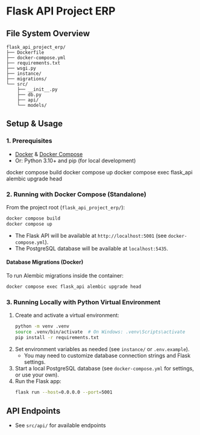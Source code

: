 
# Flask API Project ERP

## File System Overview

```
flask_api_project_erp/
├── Dockerfile
├── docker-compose.yml
├── requirements.txt
├── wsgi.py
├── instance/
├── migrations/
└── src/
    ├── __init__.py
    ├── db.py
    ├── api/
    └── models/
```

## Setup & Usage

### 1. Prerequisites
- [Docker](https://www.docker.com/) & [Docker Compose](https://docs.docker.com/compose/)
- Or: Python 3.10+ and pip (for local development)

docker compose build
docker compose up
docker compose exec flask_api alembic upgrade head

### 2. Running with Docker Compose (Standalone)

From the project root (`flask_api_project_erp/`):

```bash
docker compose build
docker compose up
```

- The Flask API will be available at `http://localhost:5001` (see `docker-compose.yml`).
- The PostgreSQL database will be available at `localhost:5435`.

#### Database Migrations (Docker)
To run Alembic migrations inside the container:
```bash
docker compose exec flask_api alembic upgrade head
```

### 3. Running Locally with Python Virtual Environment

1. Create and activate a virtual environment:
   ```bash
   python -m venv .venv
   source .venv/bin/activate  # On Windows: .venv\Scripts\activate
   pip install -r requirements.txt
   ```
2. Set environment variables as needed (see `instance/` or `.env.example`).
   - You may need to customize database connection strings and Flask settings.
3. Start a local PostgreSQL database (see `docker-compose.yml` for settings, or use your own).
4. Run the Flask app:
   ```bash
   flask run --host=0.0.0.0 --port=5001
   ```

## API Endpoints
- See `src/api/` for available endpoints

